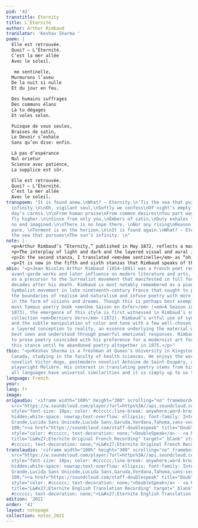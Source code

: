 ```yaml
---
pid: '42'
transtitle: Eternity
title: L’Éternité
author: Arthur Rimbaud
translator: 'Keshav Sharma '
poem: |
  Elle est retrouvée.
  Quoi? — L’Éternité.
  C’est la mer allée
  Avec le soleil.

   me sentinelle,
  Murmurons l’aveu
  De la nuit si nulle
  Et du jour en feu.

  Des humains suffrages
  Des communs élans
  Là tu dégages
  Et voles selon.

  Puisque de vous seules,
  Braises de satin,
  Le Devoir s’exhale
  Sans qu’on dise: enfin.

  Là pas d’espérance
  Nul orietur
  Science avec patience,
  La supplice est sûr.

  Elle est retrouvée.
  Quoi? — L’Éternité.
  C’est la mer allée
  Avec le soleil.
transpoem: "It is found anew.\nWhat? — Eternity.\n’Tis the sea that pursues\nThe sun’s
  infinity.\n\nOh, vigilant soul,\nSoftly we confess\nOf night’s empty hole\nAnd kindling
  day’s caress.\n\nFrom human praise\nFrom common desires\nYou part ways\nAnd still
  fly higher.\n\nSince from only you,\nEmbers of satin,\nDuty exhales through\nWith
  no end imagined.\n\nThere is no hope there, \nNor any rising\nReason and patience
  pare, \nTorment is on the horizon.\n\nIt is found again.\nWhat? — Eternity.\n’Tis
  the sea that pursues\nThe sun’s infinity. \n"
note: |-
  <p>Arthur Rimbaud’s “Eternity,” published in May 1872, reflects a marked shift in the poet’s form and style, opting for a more subtle tone and delicate imagery to express his desire for spiritual rejuvenation. This follows a period of violent passion, jealousy, and guilt on account of his illicit relationship with fellow poet Paul Verlaine. More importantly, the poem represents a liminal stage in Rimbaud’s poetic career: the departure from poetic convention in the form of verse composition into the individual territory, where he pushed the boundaries of poetic structure and style through his later works. “Eternity” is a timeless depiction of an evanescent moment, the sunset at sea.</p>
  <p>The interplay of light and dark and the layered visual and aural imagery that Rimbaud uses to emphasize the abstract nature of the setting portrays eternity as an elusive yet tantalizing experience for the narrator. In keeping with this interpretation while consolidating the original form to the greatest extent possible, I chose to translate <em>allée</em>, which is literally translated as “gone” to “pursues.” By doing so, I aimed to characterize this scene between the sea and the sun as an eternal journey as opposed to an eternal destination for the narrator, thereby setting the stage for the flurry of observations and emotions that ensues. The sun also represents an object of rapture for the narrator, so I translated it in a manner that complements the transience of the moment: “the sun’s infinity” within an “Eternity.”</p>
  <p>In the second stanza, I translated <em>âme sentinelle</em> as “oh, vigilant soul,” as opposed to other translations describing a “guardian soul” or “sentinel soul,” as it seems to convey the soul as a better version of the narrator, one that sees more and understands more. This is better suited to Rimbaud’s character, which the narrator presumably reflects, in that the narrator emulates the soul, as Rimbaud intends to become a more idealized version of himself. This further supports my translation of the next line where <em>Murmurons l’aveu</em> becomes “Softly we confess,” a reluctant declaration between the narrator and the soul. The translation imbues the concept of eternity with an air of secrecy and provides further rationale for its elusive nature. The simple change between the next two lines, “night’s empty hole” and “kindling day’s caress,” further demarcates his past from that which he aims to be. By leaving his old self behind, Rimbaud shall “part ways” and “still fly higher,” thereby liberating himself from “human praise” (translated from <em>humains suffrages</em> — a poet’s success is derived from recognition of the quality of their work by others) and “common desires” (translated from <em>communs élans</em> — a pointed allusion to his relationship with Paul Verlaine).</p>
  <p>It is now in the fifth and sixth stanzas that Rimbaud speaks of the ill-fated future. I chose to interpret the final two lines, “Le Devoir s’exhale / Sans qu’on dise: enfin,” as Rimbaud foreseeing a futile struggle to live his current life and complete his duties as a poet with satisfaction, thus “Duty’s exhale blown / And no end imagined.” This is only made clearer in the sixth stanza, in which I translated <em>Là pas d’espérance</em> as “There is no hope there,” “there” being his future life as a poet, and <em>Nul orietur</em> as “Nor any rising.” The translation of the third line in the fifth stanza proved to be quite difficult as <em>orietur</em>, an old French noun derived from the Latin verb <em>orior</em>, loosely translated as “to emerge” or “to rise,” had little pertinence to the poem. Of its several meanings, I chose to define <em>orietur</em> as “rising” to express a double entendre with the physical rising of the sun and the spiritual rising of Rimbaud above his former, banal life. With the repetition of the first stanza in the last, Rimbaud emphasizes the derivative nature of eternity and, more importantly, the repetitive and seemingly unresolved struggle he had faced to achieve spiritual reform.</p>
abio: "<p>Jean Nicolas Arthur Rimbaud (1854–1891) was a French poet renowned for his
  avant-garde works and later influence on modern literature and arts, which served
  as a precursor to the Surrealist movement that manifested in full force almost three
  decades after his death. Rimbaud is most notably remembered as a pioneer of the
  Symbolist movement in late nineteenth-century France that sought to push beyond
  the boundaries of realism and naturalism and infuse poetry with more imagination
  in the form of visions and dreams. Though this is perhaps best exemplified in his
  most famous poetry book <em>Une Saison en Enfer</em> (<em>A Season in Hell</em>,
  1873), the emergence of this style is first witnessed in Rimbaud’s smaller poetry
  collection <em>Derniers Vers</em> (1872). Rimbaud’s artful use of synaesthetic imagery
  and the subtle manipulation of color and tone with a few well-chosen words adds
  a layered conception to reality, an essence underlying the material world that is
  best seen and understood through powerful emotional responses. Rimbaud’s later shift
  to prose poetry coincided with his preference for a modernist art form; he kept
  this stance until he abandoned poetry altogether in 1875.</p>"
tbio: "<p>Keshav Sharma is a freshman at Queen’s University in Kingston, Ontario,
  Canada, studying in the faculty of health sciences. He enjoys the works of Romantic
  novelist Victor Hugo, postmodern novelist Antoine de Saint-Exupéry, and seventeenth-century
  playwright Molière. His interest in translating poetry stems from his belief that
  all languages have universal similarities and it is simply up to us to uncover them.</p>"
language: French
year: 
lang: fr
image: 
origaudio: '<iframe width="100%" height="300" scrolling="no" frameborder="no" allow="autoplay"
  src="https://w.soundcloud.com/player/?url=https%3A//api.soundcloud.com/tracks/1226028739%3Fsecret_token%3Ds-BLtT8DWaGfP&color=%23ff5500&auto_play=false&hide_related=false&show_comments=true&show_user=true&show_reposts=false&show_teaser=true&visual=true"></iframe><div
  style="font-size: 10px; color: #cccccc;line-break: anywhere;word-break: normal;overflow:
  hidden;white-space: nowrap;text-overflow: ellipsis; font-family: Interstate,Lucida
  Grande,Lucida Sans Unicode,Lucida Sans,Garuda,Verdana,Tahoma,sans-serif;font-weight:
  100;"><a href="https://soundcloud.com/staff-doublespeak" title="DoubleSpeak" target="_blank"
  style="color: #cccccc; text-decoration: none;">DoubleSpeak</a> · <a href="https://soundcloud.com/staff-doublespeak/leternite-original-french-recording/s-BLtT8DWaGfP"
  title="L&#x27;Eternite Original French Recording" target="_blank" style="color:
  #cccccc; text-decoration: none;">L&#x27;Eternite Original French Recording</a></div>'
translaudio: '<iframe width="100%" height="300" scrolling="no" frameborder="no" allow="autoplay"
  src="https://w.soundcloud.com/player/?url=https%3A//api.soundcloud.com/tracks/1226028784%3Fsecret_token%3Ds-8e1lgmL69Fj&color=%23ff5500&auto_play=false&hide_related=false&show_comments=true&show_user=true&show_reposts=false&show_teaser=true&visual=true"></iframe><div
  style="font-size: 10px; color: #cccccc;line-break: anywhere;word-break: normal;overflow:
  hidden;white-space: nowrap;text-overflow: ellipsis; font-family: Interstate,Lucida
  Grande,Lucida Sans Unicode,Lucida Sans,Garuda,Verdana,Tahoma,sans-serif;font-weight:
  100;"><a href="https://soundcloud.com/staff-doublespeak" title="DoubleSpeak" target="_blank"
  style="color: #cccccc; text-decoration: none;">DoubleSpeak</a> · <a href="https://soundcloud.com/staff-doublespeak/leternite-english-translation-recording/s-8e1lgmL69Fj"
  title="L&#x27;Eternite English Translation Recording" target="_blank" style="color:
  #cccccc; text-decoration: none;">L&#x27;Eternite English Translation Recording</a></div>'
edition: '2021'
order: '41'
layout: notepage
collection: notes_2021
---
```

